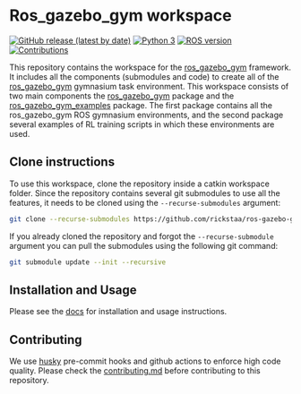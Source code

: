 # Ros\_gazebo\_gym workspace

[![GitHub release (latest by date)](https://img.shields.io/github/v/release/rickstaa/ros-gazebo-gym-ws)](https://github.com/rickstaa/panda-gazebo/releases)
[![Python 3](https://img.shields.io/badge/Python->=3.8-brightgreen)](https://www.python.org/)
[![ROS version](https://img.shields.io/badge/ROS%20versions-Noetic-brightgreen)](https://wiki.ros.org)
[![Contributions](https://img.shields.io/badge/contributions-welcome-brightgreen.svg)](https://github.com/rickstaa/ros-gazebo-gym/blob/noetic/contributing.md)

This repository contains the workspace for the [ros\_gazebo\_gym](https://github.com/rickstaa/ros-gazebo-gym) framework. It
includes all the components (submodules and code) to create
all of the [ros\_gazebo\_gym](https://github.com/rickstaa/ros-gazebo-gym) gymnasium task environment. This workspace consists of two
main components the [ros\_gazebo\_gym](https://github.com/rickstaa/ros-gazebo-gym) package and the [ros\_gazebo\_gym\_examples](https://github.com/rickstaa/ros-gazebo-gym-examples) package. The first package contains all the ros\_gazebo\_gym ROS gymnasium environments, and the second package several examples of RL training scripts in which these environments are used.

## Clone instructions

To use this workspace, clone the repository inside a catkin workspace folder. Since the repository contains several git submodules to use all the features, it needs to be cloned using the `--recurse-submodules` argument:

```bash
git clone --recurse-submodules https://github.com/rickstaa/ros-gazebo-gym-ws.git
```

If you already cloned the repository and forgot the `--recurse-submodule` argument you
can pull the submodules using the following git command:

```bash
git submodule update --init --recursive
```

## Installation and Usage

Please see the [docs](https://rickstaa.dev/ros-gazebo-gym/) for installation and usage instructions.

## Contributing

We use [husky](https://github.com/typicode/husky) pre-commit hooks and github actions to enforce high code quality. Please check the [contributing.md](https://github.com/rickstaa/ros-gazebo-gym/blob/noetic/contributing.md) before contributing to this repository.
